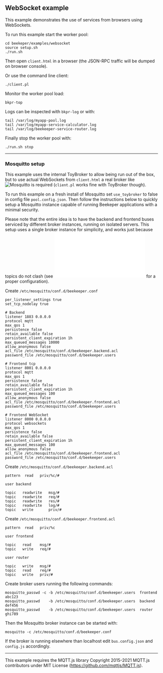 ## WebSocket example

This example demonstrates the use of services from browsers using WebSockets.


To run this example start the worker pool:
```
cd beekeper/examples/websocket
source setup.sh
./run.sh
```
Then open `client.html` in a browser (the JSON-RPC traffic will be dumped on browser console). 

Or use the command line client:
```
./client.pl
```
Monitor the worker pool load:
```
bkpr-top
```
Logs can be inspected with `bkpr-log` or with:
```
tail /var/log/myapp-pool.log
tail /var/log/myapp-service-calculator.log
tail /var/log/beekeeper-service-router.log
```
Finally stop the worker pool with:
```
./run.sh stop
```
---

### Mosquitto setup

This example uses the internal ToyBroker to allow being run out of the box, but to use actual 
WebSockets from `client.html` a real broker like ![Mosquitto](https://mosquitto.org/) is required
(`client.pl` works fine with ToyBroker though).

To run this example on a fresh install of Mosquitto set `use_toybroker` to false in config file
`pool.config.json`. Then follow the instructions below to quickly setup a Mosquitto instance capable 
of running Beekeper applications with a minimal security. 

Please note that the entire idea is to have the backend and frontend buses serviced by different broker 
instances, running on isolated servers. This setup uses a single broker instance for simplicity, and works 
just because topics do not clash (see ![Brokers.md](../../doc/Brokers.md) for a proper configuration).

Create `/etc/mosquitto/conf.d/beekeeper.conf`
```
per_listener_settings true
set_tcp_nodelay true

# Backend
listener 1883 0.0.0.0
protocol mqtt
max_qos 1
persistence false
retain_available false
persistent_client_expiration 1h
max_queued_messages 10000
allow_anonymous false
acl_file /etc/mosquitto/conf.d/beekeeper.backend.acl
password_file /etc/mosquitto/conf.d/beekeeper.users

# Frontend tcp
listener 8001 0.0.0.0
protocol mqtt
max_qos 1
persistence false
retain_available false
persistent_client_expiration 1h
max_queued_messages 100
allow_anonymous false
acl_file /etc/mosquitto/conf.d/beekeeper.frontend.acl
password_file /etc/mosquitto/conf.d/beekeeper.users

# Frontend WebSocket
listener 8000 0.0.0.0
protocol websockets
max_qos 1
persistence false
retain_available false
persistent_client_expiration 1h
max_queued_messages 100
allow_anonymous false
acl_file /etc/mosquitto/conf.d/beekeeper.frontend.acl
password_file /etc/mosquitto/conf.d/beekeeper.users

```
Create `/etc/mosquitto/conf.d/beekeeper.backend.acl`
```
pattern  read   priv/%c/#

user backend

topic   readwrite   msg/#
topic   readwrite   req/#
topic   readwrite   res/#
topic   readwrite   log/#
topic   write       priv/#
```
Create `/etc/mosquitto/conf.d/beekeeper.frontend.acl`
```
pattern  read   priv/%c

user frontend

topic   read    msg/#
topic   write   req/#

user router

topic   write   msg/#
topic   read    req/#
topic   write   priv/#
```
Create broker users running the following commands:
```
mosquitto_passwd -c -b /etc/mosquitto/conf.d/beekeeper.users  frontend  abc123
mosquitto_passwd    -b /etc/mosquitto/conf.d/beekeeper.users  backend   def456
mosquitto_passwd    -b /etc/mosquitto/conf.d/beekeeper.users  router    ghi789
```
Then the Mosquitto broker instance can be started with:
```
mosquitto -c /etc/mosquitto/conf.d/beekeeper.conf
```
If the broker is running elsewhere than localhost edit `bus.config.json` and `config.js` accordingly.

---

This example requires the MQTT.js library Copyright 2015-2021 MQTT.js contributors 
under MIT License (<https://github.com/mqttjs/MQTT.js>).
